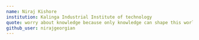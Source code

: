 ```yaml
---
name: Niraj Kishore
institution: Kalinga Industrial Institute of technology
quote: worry about knowledge because only knowledge can shape this world
github_user: nirajgeorgian
---
```

